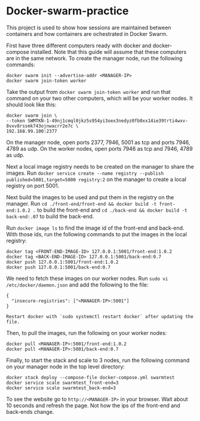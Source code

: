 # Docker-swarm-practice
This project is used to show how sessions are maintained between containers and how containers are ochestrated in Docker Swarm.

First have three different computers ready with docker and docker-compose installed. Note that this guide will assume that these computers are in the same network. To create the manager node, run the following commands:
```
docker swarm init --advertise-addr <MANAGER-IP>
docker swarm join-token worker
```
Take the output from `docker swarm join-token worker` and run that command on your two other computers, which will be your worker nodes. It should look like this:
```
docker swarm join \
--token SWMTKN-1-49nj1cmql0jkz5s954yi3oex3nedyz0fb0xx14ie39trti4wxv-8vxv8rssmk743ojnwacrr2e7c \
192.168.99.100:2377
```

On the manager node, open ports 2377, 7946, 5001 as tcp and ports 7946, 4789 as udp.
On the worker nodes, open ports 7946 as tcp and 7946, 4789 as udp.

Next a local image registry needs to be created on the manager to share the images. Run `docker service create --name registry --publish published=5001,target=5000 registry:2`
on the manager to create a local registry on port 5001.

Next build the images to be used and put them in the registry on the manager. Run `cd ./front-end/front-end && docker build -t front-end:1.0.2 .` to build the front-end and `cd ./back-end && docker build -t back-end:.07` to build the back-end.

Run `docker image ls` to find the image id of the front-end and back-end. With those ids, run the following commands to put the images in the local registry: 
```
docker tag <FRONT-END-IMAGE-ID> 127.0.0.1:5001/front-end:1.0.2
docker tag <BACK-END-IMAGE-ID> 127.0.0.1:5001/back-end:0.7
docker push 127.0.0.1:5001/front-end:1.0.2
docker push 127.0.0.1:5001/back-end:0.7
```

We need to fetch these images on our worker nodes. Run `sudo vi /etc/docker/daemon.json` and add the following to the file:
```
{
  "insecure-registries": ["<MANAGER-IP>:5001"]
}

Restart docker with `sudo systemctl restart docker` after updating the file.
```
Then, to pull the images, run the following on your worker nodes:
```
docker pull <MANAGER-IP>:5001/front-end:1.0.2
docker pull <MANAGER-IP>:5001/back-end:0.7
```

Finally, to start the stack and scale to 3 nodes, run the following command on your manager node in the top level directory:

```
docker stack deploy --compose-file docker-compose.yml swarmtest
docker service scale swarmtest_front-end=3
docker service scale swarmtest_back-end=3
```

To see the website go to `http://<MANAGER-IP>` in your browser. Wait about 10 seconds and refresh the page. Not how the ips of the front-end and back-ends change.
